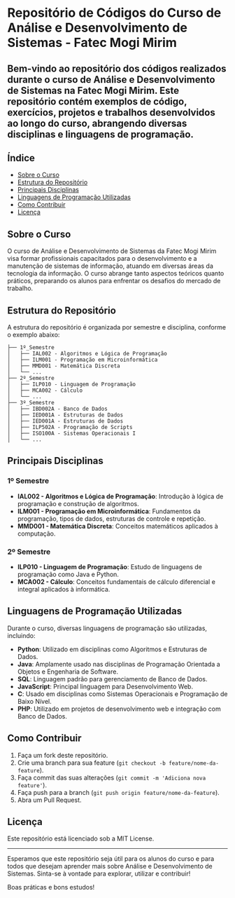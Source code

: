 # Repositório de Códigos do Curso de Análise e Desenvolvimento de Sistemas - Fatec Mogi Mirim

## Bem-vindo ao repositório dos códigos realizados durante o curso de Análise e Desenvolvimento de Sistemas na Fatec Mogi Mirim. Este repositório contém exemplos de código, exercícios, projetos e trabalhos desenvolvidos ao longo do curso, abrangendo diversas disciplinas e linguagens de programação.

## Índice
* [Sobre o Curso](#sobre-o-curso)
* [Estrutura do Repositório](#estrutura-do-repositório)
* [Principais Disciplinas](#principais-disciplinas)
* [Linguagens de Programação Utilizadas](#linguagens-de-programação-utilizadas)
* [Como Contribuir](#como-contribuir)
* [Licença](#licença)

## Sobre o Curso

O curso de Análise e Desenvolvimento de Sistemas da Fatec Mogi Mirim visa formar profissionais capacitados para o desenvolvimento e a manutenção de sistemas de informação, atuando em diversas áreas da tecnologia da informação. O curso abrange tanto aspectos teóricos quanto práticos, preparando os alunos para enfrentar os desafios do mercado de trabalho.

## Estrutura do Repositório

A estrutura do repositório é organizada por semestre e disciplina, conforme o exemplo abaixo:
```
├── 1º_Semestre
│   ├── IAL002 - Algoritmos e Lógica de Programação
│   ├── ILM001 - Programação em Microinformática
│   ├── MMD001 - Matemática Discreta
│   └── ...
├── 2º_Semestre
│   ├── ILP010 - Linguagem de Programação
│   ├── MCA002 - Cálculo
│   └── ...
├── 3º_Semestre
│   ├── IBD002A - Banco de Dados
│   ├── IED001A - Estruturas de Dados
│   ├── IED001A - Estruturas de Dados
│   ├── ILP502A - Programação de Scripts
│   ├── ISO100A - Sistemas Operacionais I
│   └── ...
```

## Principais Disciplinas

### 1º Semestre
- **IAL002 - Algoritmos e Lógica de Programação**: Introdução à lógica de programação e construção de algoritmos.
- **ILM001 - Programação em Microinformática**: Fundamentos da programação, tipos de dados, estruturas de controle e repetição.
- **MMD001 - Matemática Discreta**: Conceitos matemáticos aplicados à computação.

### 2º Semestre
- **ILP010 - Linguagem de Programação**: Estudo de linguagens de programação como Java e Python.
- **MCA002 - Cálculo**: Conceitos fundamentais de cálculo diferencial e integral aplicados à informática.

## Linguagens de Programação Utilizadas

Durante o curso, diversas linguagens de programação são utilizadas, incluindo:

- **Python**: Utilizado em disciplinas como Algoritmos e Estruturas de Dados.
- **Java**: Amplamente usado nas disciplinas de Programação Orientada a Objetos e Engenharia de Software.
- **SQL**: Linguagem padrão para gerenciamento de Banco de Dados.
- **JavaScript**: Principal linguagem para Desenvolvimento Web.
- **C**: Usado em disciplinas como Sistemas Operacionais e Programação de Baixo Nível.
- **PHP**: Utilizado em projetos de desenvolvimento web e integração com Banco de Dados.

## Como Contribuir

1. Faça um fork deste repositório.
2. Crie uma branch para sua feature (`git checkout -b feature/nome-da-feature`).
3. Faça commit das suas alterações (`git commit -m 'Adiciona nova feature'`).
4. Faça push para a branch (`git push origin feature/nome-da-feature`).
5. Abra um Pull Request.

## Licença

Este repositório está licenciado sob a MIT License.

---

Esperamos que este repositório seja útil para os alunos do curso e para todos que desejam aprender mais sobre Análise e Desenvolvimento de Sistemas. Sinta-se à vontade para explorar, utilizar e contribuir!

Boas práticas e bons estudos!
